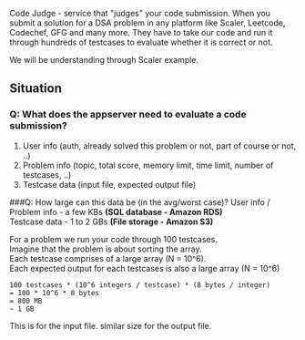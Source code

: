 Code Judge - service that "judges" your code submission. When you submit a solution for a DSA problem in any platform like Scaler, Leetcode, Codechef, GFG and many more. They have to take our code and run it through hundreds of testcases to evaluate whether it is correct or not.

We will be understanding through Scaler example.

## Situation
### Q: What does the appserver need to evaluate a code submission?
1. User info (auth, already solved this problem or not, part of course or not, ..) 
2. Problem info (topic, total score, memory limit, time limit, number of testcases, ..) 
3. Testcase data (input file, expected output file)

###Q: How large can this data be (in the avg/worst case)?
User info / Problem info - a few KBs **(SQL database - Amazon RDS)**  
Testcase data - 1 to 2 GBs **(File storage - Amazon S3)**

For a problem we run your code through 100 testcases.   
Imagine that the problem is about sorting the array.  
Each testcase comprises of a large array (N = 10^6).  
Each expected output for each testcases is also a large array (N = 10^6)

```
100 testcases * (10^6 integers / testcase) * (8 bytes / integer)
= 100 * 10^6 * 8 bytes
= 800 MB
~ 1 GB
```
This is for the input file. similar size for the output file.

